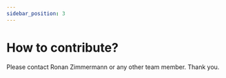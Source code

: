 ```yaml
---
sidebar_position: 3
---
```


# How to contribute?

Please contact Ronan Zimmermann or any other team member. Thank you. 